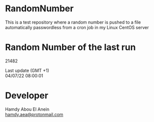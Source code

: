 # RandomNumber    
This is a test repository where a random number is pushed to a file automatically passwordless from a cron job in my Linux CentOS server    
# Random Number of the last run   
21482
      
Last update (GMT +1)    
04/07/22 08:00:01
# Developer    
Hamdy Abou El Anein   
hamdy.aea@protonmail.com
